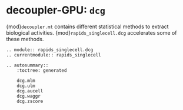 # decoupler-GPU: `dcg`

{mod}`decoupler.mt` contains different statistical methods to extract biological activities. {mod}`rapids_singlecell.dcg` accelerates some of these methods.

```{eval-rst}
.. module:: rapids_singlecell.dcg
.. currentmodule:: rapids_singlecell

.. autosummary::
    :toctree: generated

    dcg.mlm
    dcg.ulm
    dcg.aucell
    dcg.waggr
    dcg.zscore
```

